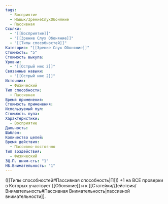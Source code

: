```yaml
---
tags:
  - Восприятие
  - Навык/ЗрениеСлухОбоняние
  - Пассивная
Ссылки:
  - "[[Восприятие]]"
  - "[[Зрение Слух Обоняние]]"
  - "[[Типы способностей]]"
Категория: "[[Зрение Слух Обоняние]]"
Стоимость: "5"
Стоимость выкупа: 
Уровни:
  - "[[Острый нюх 2]]"
Связанные навыки:
  - "[[Острый нюх 2]]"
Источник:
  - Физический
Тип способности:
  - Пассивная
Время применения: 
Стоимость применения: 
Используемый пул: 
Стоимость пула: 
Характеристики:
  - Восприятие
Дальность: 
Шаблон: 
Количество целей: 
Время действия:
  - Пассивно-постоянно
Тип воздействия:
  - Физический
ЗЩ.П. вним-сть: "1"
НБ.Внимательность: "1"
---
```

([[Типы способностей#Пассивная способность|П]]) +1 на ВСЕ проверки в Которых участвует [[Обоняние]] и к [[Статейки/Действия/Внимательность#Пассивная Внимательность|пассивной внимательности]].